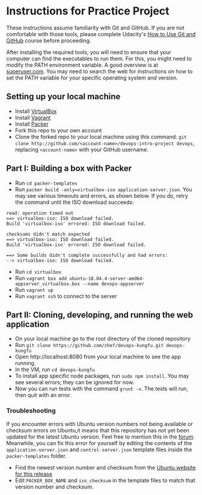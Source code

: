 Instructions for Practice Project
========================================

These instructions assume familiarity with Git and GitHub. If you are not comfortable with those tools, please complete Udacity's [How to Use Git and GitHub](https://www.udacity.com/course/how-to-use-git-and-github--ud775) course before proceeding.

After installing the required tools, you will need to ensure that your computer can find the executables to run them. For this, you might need to modify the PATH environment variable. A good overview is at [superuser.com](https://superuser.com/questions/284342/what-are-path-and-other-environment-variables-and-how-can-i-set-or-use-them). You may need to search the web for instructions on how to set the PATH variable for your specific operating system and version.

## Setting up your local machine

* Install [VirtualBox](https://www.virtualbox.org/wiki/Downloads)
* Install [Vagrant](https://www.vagrantup.com/downloads.html)
* Install [Packer](https://www.packer.io/downloads.html)
* Fork this repo to your own account
* Clone the forked repo to your local machine using this command: `git clone http://github.com/<account-name>/devops-intro-project devops`, replacing `<account-name>` with your GitHub username.

## Part I: Building a box with Packer

* Run `cd packer-templates`
* Run `packer build -only=virtualbox-iso application-server.json`. You may see various timeouts and errors, as shown below. If you do, retry the command until the ISO download succeeds:

```
read: operation timed out
==> virtualbox-iso: ISO download failed.
Build 'virtualbox-iso' errored: ISO download failed.

checksums didn't match expected
==> virtualbox-iso: ISO download failed.
Build 'virtualbox-iso' errored: ISO download failed.

==> Some builds didn't complete successfully and had errors:
--> virtualbox-iso: ISO download failed.
```

* Run `cd virtualbox`
* Run `vagrant box add ubuntu-18.04.4-server-amd64-appserver_virtualbox.box --name devops-appserver`
* Run `vagrant up`
* Run `vagrant ssh` to connect to the server


## Part II: Cloning, developing, and running the web application

* On your local machine go to the root directory of the cloned repository
* Run `git clone https://github.com/chef/devops-kungfu.git devops-kungfu`
* Open http://localhost:8080 from your local machine to see the app running.
* In the VM, run `cd devops-kungfu`
* To install app specific node packages, run `sudo npm install`. You may see several errors; they can be ignored for now.
* Now you can run tests with the command `grunt -v`. The tests will run, then quit with an error.

### Troubleshooting

If you encounter errors with Ubuntu version numbers not being available or checksum errors on Ubuntu,it means that this repository has not yet been updated for the latest Ubuntu version. Feel free to mention this in the [forum](https://discussions.udacity.com/c/nd012-p1-intro-to-devops/nd012-the-devops-environment). Meanwhile, you can fix this error for yourself by editing the contents of the `application-server.json` and `control-server.json` template files inside the `packer-templates` folder.

* Find the newest version number and checksum from the [Ubuntu website for this release](http://releases.ubuntu.com/trusty/)
* Edit `PACKER_BOX_NAME` and `iso_checksum` in the template files to match that version number and checksum.
